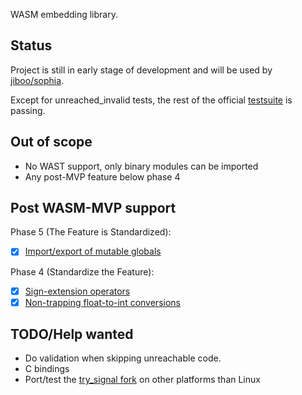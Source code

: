 WASM embedding library.

Status
------

Project is still in early stage of development and will be used by
[jiboo/sophia](https://github.com/Jiboo/sophia).

Except for unreached_invalid tests, the rest of the official [testsuite](https://github.com/WebAssembly/testsuite)
is passing.

Out of scope
------------

- No WAST support, only binary modules can be imported
- Any post-MVP feature below phase 4

Post WASM-MVP support
---------------------

Phase 5 (The Feature is Standardized):

- [x] [Import/export of mutable globals](https://github.com/WebAssembly/proposals/issues/5)

Phase 4 (Standardize the Feature):

- [x] [Sign-extension operators](https://github.com/WebAssembly/proposals/issues/9)
- [x] [Non-trapping float-to-int conversions](https://github.com/WebAssembly/proposals/issues/11)

TODO/Help wanted
----------------

- Do validation when skipping unreachable code.
- C bindings
- Port/test the [try_signal fork](https://github.com/Jiboo/try_signal) on other platforms than Linux

